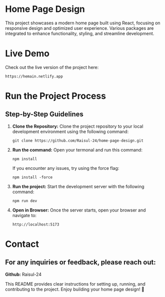 # Home Page Design

This project showcases a modern home page built using React, focusing on responsive design and optimized user experience. Various packages are integrated to enhance functionality, styling, and streamline development.

# Live Demo
Check out the live version of the project here:
   ```
  https://hemain.netlify.app
   ```


# Run the Project Process

## Step-by-Step Guidelines

1. **Clone the Repository:** Clone the project repository to your local development environment using the following command:
   ```
   git clone https://github.com/Raisul-24/home-page-design.git
   ```
2. **Run the command:** Open your termonal and run this command:
   ```
   npm install
   ```
   If you encounter any issues, try using the force flag:
   ```
   npm install -force
   ```
3. **Run the project:** Start the development server with the following command:
    ```
   npm run dev
   ```
4. **Open in Browser:** Once the server starts, open your browser and navigate to:
    ```
   http://localhost:5173
   ```
# Contact
 ##  For any inquiries or feedback, please reach out:
 **Github:** Raisul-24

This README provides clear instructions for setting up, running, and contributing to the project. Enjoy building your home page design! 🚀


